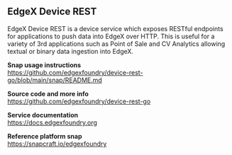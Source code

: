 EdgeX Device REST
---
EdgeX Device REST is a device service which exposes RESTful endpoints for applications to push data into EdgeX over HTTP. This is useful for a variety of 3rd applications such as Point of Sale and CV Analytics allowing textual or binary data ingestion into EdgeX.

**Snap usage instructions**  
https://github.com/edgexfoundry/device-rest-go/blob/main/snap/README.md

**Source code and more info**  
https://github.com/edgexfoundry/device-rest-go

**Service documentation**  
https://docs.edgexfoundry.org

**Reference platform snap**  
https://snapcraft.io/edgexfoundry